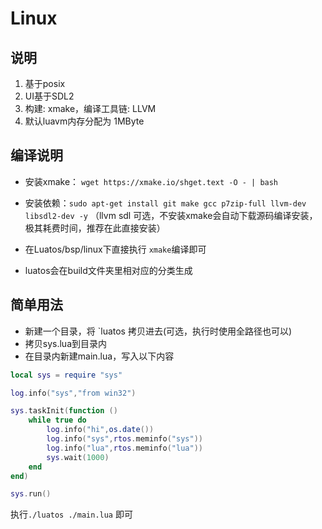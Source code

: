 #  Linux

## 说明

1. 基于posix
2. UI基于SDL2
3. 构建: xmake，编译工具链: LLVM
4. 默认luavm内存分配为 1MByte

## 编译说明

- 安装xmake： `wget https://xmake.io/shget.text -O - | bash`

- 安装依赖：`sudo apt-get install git make gcc p7zip-full llvm-dev libsdl2-dev -y` （llvm sdl 可选，不安装xmake会自动下载源码编译安装，极其耗费时间，推荐在此直接安装）

- 在Luatos/bsp/linux下直接执行 `xmake`编译即可

- luatos会在build文件夹里相对应的分类生成

## 简单用法

- 新建一个目录，将 `luatos 拷贝进去(可选，执行时使用全路径也可以)
- 拷贝sys.lua到目录内
- 在目录内新建main.lua，写入以下内容

```lua
local sys = require "sys"

log.info("sys","from win32")

sys.taskInit(function ()
    while true do
        log.info("hi",os.date())
        log.info("sys",rtos.meminfo("sys"))
        log.info("lua",rtos.meminfo("lua"))
        sys.wait(1000)
    end
end)

sys.run()
```

执行`./luatos ./main.lua` 即可
